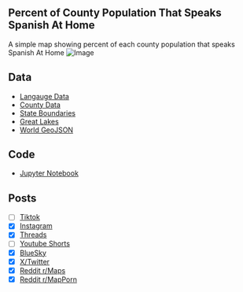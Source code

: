 ## Percent of County Population That Speaks Spanish At Home
A simple map showing percent of each county population that speaks Spanish At Home
![Image](https://drive.google.com/uc?export=view&id=1PJKEuklZrAGJy7-jKw-2oeVb4KJNGkq8)

## Data
* [Langauge Data](https://data.census.gov/table/ACSST5Y2023.S1603)
* [County Data](https://www.census.gov/geographies/mapping-files/time-series/geo/carto-boundary-file.html)
* [State Boundaries](https://www.census.gov/geographies/mapping-files/time-series/geo/carto-boundary-file.html)
* [Great Lakes](https://usicecenter.gov/Products/GreatLakesData)
* [World GeoJSON](https://public.opendatasoft.com/explore/dataset/world-administrative-boundaries/export/?flg=en-us)


## Code
* [Jupyter Notebook](FormatData.ipynb)

## Posts
- [ ] [Tiktok]()
- [x] [Instagram](https://www.instagram.com/p/DMIgwTSxBYJ/)
- [x] [Threads](https://www.threads.com/@vinemapper/post/DMIgwwZRGkf)
- [ ] [Youtube Shorts]()
- [x] [BlueSky](https://bsky.app/profile/vinemapper.bsky.social/post/3ltz6suyv522n)
- [x] [X/Twitter](https://x.com/VineMapper/status/1945139255996551420)
- [x] [Reddit r/Maps](https://www.reddit.com/r/Maps/comments/1m0kb1e/percent_of_county_population_that_speaks_spanish/)
- [x] [Reddit r/MapPorn](https://www.reddit.com/r/MapPorn/comments/1m0kbbg/percent_of_county_population_that_speaks_spanish/)
